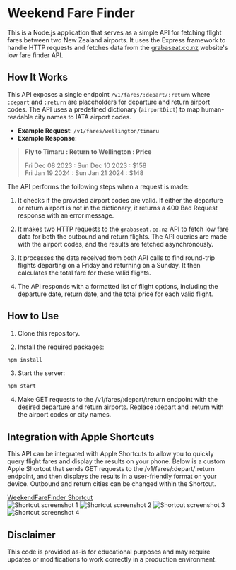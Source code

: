 # Weekend Fare Finder

This is a Node.js application that serves as a simple API for fetching flight fares between two New Zealand airports. It uses the Express framework to handle HTTP requests and fetches data from the [grabaseat.co.nz](https://grabaseat.co.nz/) website's low fare finder API.

## How It Works

This API exposes a single endpoint `/v1/fares/:depart/:return` where `:depart` and `:return` are placeholders for departure and return airport codes. The API uses a predefined dictionary (`airportDict`) to map human-readable city names to IATA airport codes.

- **Example Request**: `/v1/fares/wellington/timaru`
- **Example Response**:

> **Fly to Timaru : Return to Wellington : Price**
>
> Fri Dec 08 2023 : Sun Dec 10 2023 : $158   
> Fri Jan 19 2024 : Sun Jan 21 2024 : $148

The API performs the following steps when a request is made:

1. It checks if the provided airport codes are valid. If either the departure or return airport is not in the dictionary, it returns a 400 Bad Request response with an error message.

2. It makes two HTTP requests to the `grabaseat.co.nz` API to fetch low fare data for both the outbound and return flights. The API queries are made with the airport codes, and the results are fetched asynchronously.

3. It processes the data received from both API calls to find round-trip flights departing on a Friday and returning on a Sunday. It then calculates the total fare for these valid flights.

4. The API responds with a formatted list of flight options, including the departure date, return date, and the total price for each valid flight.

## How to Use

1. Clone this repository.

2. Install the required packages:

```bash
npm install
```

3. Start the server:

```bash
npm start
```

4. Make GET requests to the /v1/fares/:depart/:return endpoint with the desired departure and return airports. Replace :depart and :return with the airport codes or city names.

## Integration with Apple Shortcuts  
This API can be integrated with Apple Shortcuts to allow you to quickly query flight fares and display the results on your phone. Below is a custom Apple Shortcut that sends GET requests to the /v1/fares/:depart/:return endpoint, and then displays the results in a user-friendly format on your device. Outbound and return cities can be changed within the Shortcut.

[WeekendFareFinder Shortcut](https://www.icloud.com/shortcuts/bbc07573d80a4174b3006afa66be5947)  
![Shortcut screenshot 1](/screenshots/1.jpg)  ![Shortcut screenshot 2](/screenshots/2.jpg)  ![Shortcut screenshot 3](/screenshots/3.jpg)  ![Shortcut screenshot 4](/screenshots/4.jpg)

## Disclaimer  

This code is provided as-is for educational purposes and may require updates or modifications to work correctly in a production environment.